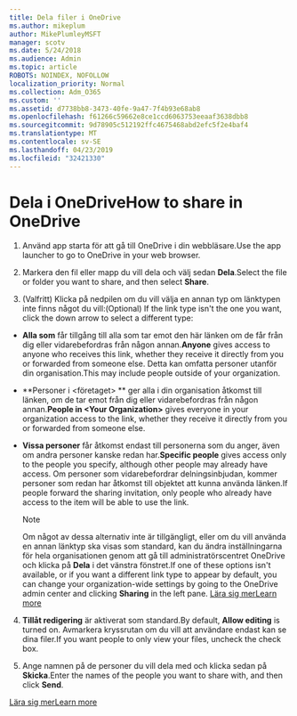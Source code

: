 ```yaml
---
title: Dela filer i OneDrive
ms.author: mikeplum
author: MikePlumleyMSFT
manager: scotv
ms.date: 5/24/2018
ms.audience: Admin
ms.topic: article
ROBOTS: NOINDEX, NOFOLLOW
localization_priority: Normal
ms.collection: Adm_O365
ms.custom: ''
ms.assetid: d7738bb8-3473-40fe-9a47-7f4b93e68ab8
ms.openlocfilehash: f61266c59662e8ce1ccd6063753eeaaf3638dbb8
ms.sourcegitcommit: 9d78905c512192ffc4675468abd2efc5f2e4baf4
ms.translationtype: MT
ms.contentlocale: sv-SE
ms.lasthandoff: 04/23/2019
ms.locfileid: "32421330"
---
```

# <a name="how-to-share-in-onedrive"></a><span data-ttu-id="5a7e3-102">Dela i OneDrive</span><span class="sxs-lookup"><span data-stu-id="5a7e3-102">How to share in OneDrive</span></span>

1. <span data-ttu-id="5a7e3-103">Använd app starta för att gå till OneDrive i din webbläsare.</span><span class="sxs-lookup"><span data-stu-id="5a7e3-103">Use the app launcher to go to OneDrive in your web browser.</span></span> 
    
2. <span data-ttu-id="5a7e3-104">Markera den fil eller mapp du vill dela och välj sedan **Dela**.</span><span class="sxs-lookup"><span data-stu-id="5a7e3-104">Select the file or folder you want to share, and then select **Share**.</span></span>
    
3. <span data-ttu-id="5a7e3-105">(Valfritt) Klicka på nedpilen om du vill välja en annan typ om länktypen inte finns något du vill:</span><span class="sxs-lookup"><span data-stu-id="5a7e3-105">(Optional) If the link type isn't the one you want, click the down arrow to select a different type:</span></span>
    
  - <span data-ttu-id="5a7e3-106">**Alla som** får tillgång till alla som tar emot den här länken om de får från dig eller vidarebefordras från någon annan.</span><span class="sxs-lookup"><span data-stu-id="5a7e3-106">**Anyone** gives access to anyone who receives this link, whether they receive it directly from you or forwarded from someone else.</span></span> <span data-ttu-id="5a7e3-107">Detta kan omfatta personer utanför din organisation.</span><span class="sxs-lookup"><span data-stu-id="5a7e3-107">This may include people outside of your organization.</span></span> 
    
  - <span data-ttu-id="5a7e3-108">\*\*Personer i \<företaget\> \*\* ger alla i din organisation åtkomst till länken, om de tar emot från dig eller vidarebefordras från någon annan.</span><span class="sxs-lookup"><span data-stu-id="5a7e3-108">**People in \<Your Organization\>** gives everyone in your organization access to the link, whether they receive it directly from you or forwarded from someone else.</span></span> 
    
  - <span data-ttu-id="5a7e3-109">**Vissa personer** får åtkomst endast till personerna som du anger, även om andra personer kanske redan har.</span><span class="sxs-lookup"><span data-stu-id="5a7e3-109">**Specific people** gives access only to the people you specify, although other people may already have access.</span></span> <span data-ttu-id="5a7e3-110">Om personer som vidarebefordrar delningsinbjudan, kommer personer som redan har åtkomst till objektet att kunna använda länken.</span><span class="sxs-lookup"><span data-stu-id="5a7e3-110">If people forward the sharing invitation, only people who already have access to the item will be able to use the link.</span></span> 
    
    > [!NOTE]
    > <span data-ttu-id="5a7e3-111">Om något av dessa alternativ inte är tillgängligt, eller om du vill använda en annan länktyp ska visas som standard, kan du ändra inställningarna för hela organisationen genom att gå till administratörscentret OneDrive och klicka på **Dela** i det vänstra fönstret.</span><span class="sxs-lookup"><span data-stu-id="5a7e3-111">If one of these options isn't available, or if you want a different link type to appear by default, you can change your organization-wide settings by going to the OneDrive admin center and clicking **Sharing** in the left pane.</span></span> [<span data-ttu-id="5a7e3-112">Lära sig mer</span><span class="sxs-lookup"><span data-stu-id="5a7e3-112">Learn more</span></span>](https://go.microsoft.com/fwlink/?linkid=871961)
  
4. <span data-ttu-id="5a7e3-113">**Tillåt redigering** är aktiverat som standard.</span><span class="sxs-lookup"><span data-stu-id="5a7e3-113">By default, **Allow editing** is turned on.</span></span> <span data-ttu-id="5a7e3-114">Avmarkera kryssrutan om du vill att användare endast kan se dina filer.</span><span class="sxs-lookup"><span data-stu-id="5a7e3-114">If you want people to only view your files, uncheck the check box.</span></span> 
    
5. <span data-ttu-id="5a7e3-115">Ange namnen på de personer du vill dela med och klicka sedan på **Skicka**.</span><span class="sxs-lookup"><span data-stu-id="5a7e3-115">Enter the names of the people you want to share with, and then click **Send**.</span></span>
    
[<span data-ttu-id="5a7e3-116">Lära sig mer</span><span class="sxs-lookup"><span data-stu-id="5a7e3-116">Learn more</span></span>](https://go.microsoft.com/fwlink/?linkid=871861)
  

